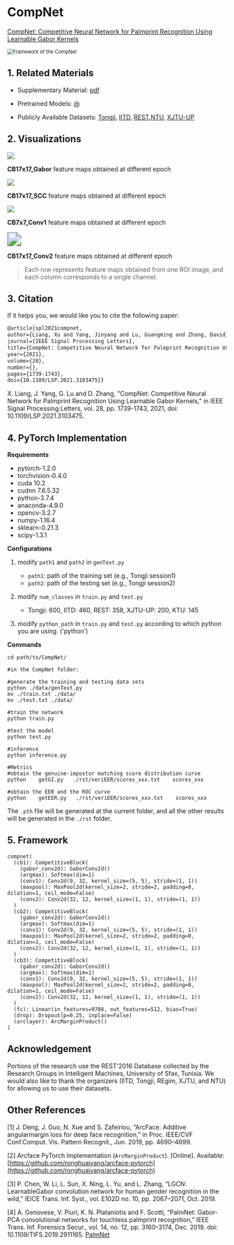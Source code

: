 # CompNet

[CompNet: Competitive Neural Network for Palmprint Recognition Using Learnable Gabor Kernels](https://ieeexplore.ieee.org/document/9512475)


<img src="./res/compnet.png" alt="Framework of the CompNet" style="zoom:80%;" />

## 1. Related Materials

- Supplementary Material: [pdf](https://github.com/xuliangcs/compnet/blob/main/Supplementary%20Material.pdf)

- Pretrained Models: [@](https://drive.google.com/drive/folders/1TuqQVI0T9pBVr2jQKLY40jbZ8ZMQLfie?usp=sharing)

- Publicly Available Datasets: [Tongji](https://sse.tongji.edu.cn/linzhang/contactlesspalm/index.htm), [IITD](https://www4.comp.polyu.edu.hk/~csajaykr/IITD/Database_Palm.htm), [REST](www.regim.org/publications/databases/regim-sfax-tunisian-hand-database2016-rest2016/),[NTU](https://github.com/BFLTeam/NTU_Dataset), [XJTU-UP](https://gr.xjtu.edu.cn/en/web/bell)

## 2. Visualizations
![](./res/05_cb2_gabor.gif)

**CB17x17_Gabor** feature maps obtained at different epoch

![](./res/06_cb2_scc.gif)

**CB17x17_SCC** feature maps obtained at different epoch

![](./res/11_cb3_conv1.gif)

**CB7x7_Conv1** feature maps obtained at different epoch 

<img src="./res/08_cb2_conv2.gif" style="zoom:200%;" />

**CB17x17_Conv2** feature maps obtained at different epoch

> Each row represents feature maps obtained from one ROI image, and each column corresponds to a single channel.



## 3. Citation

If it helps you, we would like you to cite the following paper:

```tex
@article{spl2021compnet,  
author={Liang, Xu and Yang, Jinyang and Lu, Guangming and Zhang, David},  
journal={IEEE Signal Processing Letters},   
title={CompNet: Competitive Neural Network for Palmprint Recognition Using Learnable Gabor Kernels},   
year={2021},  
volume={28},  
number={},  
pages={1739-1743},  
doi={10.1109/LSP.2021.3103475}}
```

X. Liang, J. Yang, G. Lu and D. Zhang, "CompNet: Competitive Neural Network for Palmprint Recognition Using Learnable Gabor Kernels," in IEEE Signal Processing Letters, vol. 28, pp. 1739-1743, 2021, doi: 10.1109/LSP.2021.3103475.



## 4. PyTorch Implementation
**Requirements**

- pytorch-1.2.0 
- torchvision-0.4.0
- cuda 10.2
- cudnn 7.6.5.32
- python-3.7.4
- anaconda-4.9.0
- opencv-3.2.7 
- numpy-1.16.4
- sklearn-0.21.3
- scipy-1.3.1


**Configurations**

1. modify `path1` and `path2` in `genText.py`

    - `path1`: path of the training set (e.g., Tongji session1)
    - `path2`: path of the testing set (e.g., Tongji session2)
    
2. modify `num_classes` in `train.py` and `test.py`
    - Tongji: 600, IITD: 460, REST: 358, XJTU-UP: 200, KTU: 145
    
3. modify `python_path` in `train.py` and `test.py` according to which python you are using. ('python')

**Commands**

```shell
cd path/to/CompNet/

#in the CompNet folder:

#generate the training and testing data sets
python ./data/genText.py
mv ./train.txt ./data/
mv ./test.txt ./data/

#train the network
python train.py

#test the model
python test.py

#inference
python inference.py

#Metrics
#obtain the genuine-impostor matching score distribution curve
python    getGI.py   ./rst/veriEER/scores_xxx.txt    scores_xxx

#obtain the EER and the ROC curve
python    getEER.py   ./rst/veriEER/scores_xxx.txt    scores_xxx
```
The `.pth` file will be generated at the current folder, and all the other results will be generated in the `./rst` folder.

## 5. Framework

```shell
compnet(
  (cb1): CompetitiveBlock(
    (gabor_conv2d): GaborConv2d()
    (argmax): Softmax(dim=1)
    (conv1): Conv2d(9, 32, kernel_size=(5, 5), stride=(1, 1))
    (maxpool): MaxPool2d(kernel_size=2, stride=2, padding=0, dilation=1, ceil_mode=False)
    (conv2): Conv2d(32, 12, kernel_size=(1, 1), stride=(1, 1))
  )
  (cb2): CompetitiveBlock(
    (gabor_conv2d): GaborConv2d()
    (argmax): Softmax(dim=1)
    (conv1): Conv2d(9, 32, kernel_size=(5, 5), stride=(1, 1))
    (maxpool): MaxPool2d(kernel_size=2, stride=2, padding=0, dilation=1, ceil_mode=False)
    (conv2): Conv2d(32, 12, kernel_size=(1, 1), stride=(1, 1))
  )
  (cb3): CompetitiveBlock(
    (gabor_conv2d): GaborConv2d()
    (argmax): Softmax(dim=1)
    (conv1): Conv2d(9, 32, kernel_size=(5, 5), stride=(1, 1))
    (maxpool): MaxPool2d(kernel_size=2, stride=2, padding=0, dilation=1, ceil_mode=False)
    (conv2): Conv2d(32, 12, kernel_size=(1, 1), stride=(1, 1))
  )
  (fc): Linear(in_features=9708, out_features=512, bias=True)
  (drop): Dropout(p=0.25, inplace=False)
  (arclayer): ArcMarginProduct()
)
```




## Acknowledgement

Portions of the research use the REST'2016 Database collected by the Research Groups in Intelligent Machines, University of Sfax, Tunisia. We would also like to thank the organizers (IITD, Tongji, REgim, XJTU, and NTU) for allowing us to use their datasets. 



## Other References

[1] J. Deng, J. Guo,  N. Xue  and  S.  Zafeiriou,  “ArcFace:  Additive  angularmargin  loss  for  deep  face  recognition,” in Proc. IEEE/CVF Conf.Comput. Vis. Pattern Recognit., Jun. 2019, pp. 4690–4699.

[2] Arcface PyTorch Implementation  (`ArcMarginProduct`). [Online]. Available: [https://github.com/ronghuaiyang/arcface-pytorch](https://github.com/ronghuaiyang/arcface-pytorch)

[3] P. Chen, W. Li, L. Sun, X. Ning, L. Yu, and L. Zhang, “LGCN: LearnableGabor convolution network for human gender recognition in the wild,” IEICE Trans. Inf. Syst., vol. E102D no. 10, pp. 2067–2071, Oct. 2019.

[4] A. Genovese, V. Piuri, K. N. Plataniotis and F. Scotti, “PalmNet: Gabor-PCA convolutional networks for touchless palmprint recognition,” IEEE Trans. Inf. Forensics Secur., vol. 14, no. 12, pp. 3160–3174, Dec. 2019. doi: 10.1109/TIFS.2019.2911165. [PalmNet](https://github.com/AngeloUNIMI/PalmNet)

